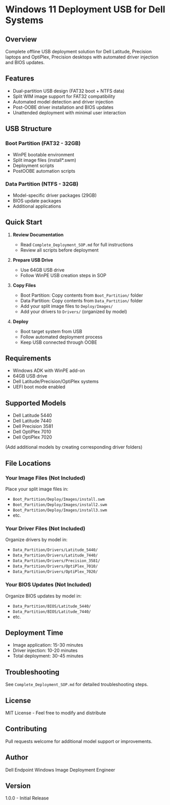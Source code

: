 # Windows 11 Deployment USB for Dell Systems

## Overview
Complete offline USB deployment solution for Dell Latitude, Precision laptops and OptiPlex, Precision desktops with automated driver injection and BIOS updates.

## Features
- Dual-partition USB design (FAT32 boot + NTFS data)
- Split WIM image support for FAT32 compatibility
- Automated model detection and driver injection
- Post-OOBE driver installation and BIOS updates
- Unattended deployment with minimal user interaction

## USB Structure

### Boot Partition (FAT32 - 32GB)
- WinPE bootable environment
- Split image files (install*.swm)
- Deployment scripts
- PostOOBE automation scripts

### Data Partition (NTFS - 32GB)
- Model-specific driver packages (29GB)
- BIOS update packages
- Additional applications

## Quick Start

1. **Review Documentation**
   - Read `Complete_Deployment_SOP.md` for full instructions
   - Review all scripts before deployment

2. **Prepare USB Drive**
   - Use 64GB USB drive
   - Follow WinPE USB creation steps in SOP

3. **Copy Files**
   - Boot Partition: Copy contents from `Boot_Partition/` folder
   - Data Partition: Copy contents from `Data_Partition/` folder
   - Add your split image files to `Deploy/Images/`
   - Add your drivers to `Drivers/` (organized by model)

4. **Deploy**
   - Boot target system from USB
   - Follow automated deployment process
   - Keep USB connected through OOBE

## Requirements
- Windows ADK with WinPE add-on
- 64GB USB drive
- Dell Latitude/Precision/OptiPlex systems
- UEFI boot mode enabled

## Supported Models
- Dell Latitude 5440
- Dell Latitude 7440
- Dell Precision 3581
- Dell OptiPlex 7010
- Dell OptiPlex 7020

(Add additional models by creating corresponding driver folders)

## File Locations

### Your Image Files (Not Included)
Place your split image files in:
- `Boot_Partition/Deploy/Images/install.swm`
- `Boot_Partition/Deploy/Images/install2.swm`
- `Boot_Partition/Deploy/Images/install3.swm`
- etc.

### Your Driver Files (Not Included)
Organize drivers by model in:
- `Data_Partition/Drivers/Latitude_5440/`
- `Data_Partition/Drivers/Latitude_7440/`
- `Data_Partition/Drivers/Precision_3581/`
- `Data_Partition/Drivers/OptiPlex_7010/`
- `Data_Partition/Drivers/OptiPlex_7020/`

### Your BIOS Updates (Not Included)
Organize BIOS updates by model in:
- `Data_Partition/BIOS/Latitude_5440/`
- `Data_Partition/BIOS/Latitude_7440/`
- etc.

## Deployment Time
- Image application: 15-30 minutes
- Driver injection: 10-20 minutes
- Total deployment: 30-45 minutes

## Troubleshooting
See `Complete_Deployment_SOP.md` for detailed troubleshooting steps.

## License
MIT License - Feel free to modify and distribute

## Contributing
Pull requests welcome for additional model support or improvements.

## Author
Dell Endpoint Windows Image Deployment Engineer

## Version
1.0.0 - Initial Release
